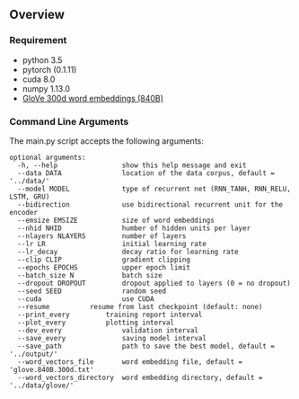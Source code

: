 ## Overview

### Requirement

* python 3.5
* pytorch (0.1.11)
* cuda 8.0
* numpy 1.13.0
* [GloVe 300d word embeddings (840B)](https://nlp.stanford.edu/projects/glove/)

### Command Line Arguments

The main.py script accepts the following arguments:

```
optional arguments:
  -h, --help            	show this help message and exit
  --data DATA           	location of the data corpus, default = '../data/'
  --model MODEL         	type of recurrent net (RNN_TANH, RNN_RELU, LSTM, GRU)
  --bidirection         	use bidirectional recurrent unit for the encoder
  --emsize EMSIZE       	size of word embeddings
  --nhid NHID           	humber of hidden units per layer
  --nlayers NLAYERS     	number of layers
  --lr LR               	initial learning rate
  --lr_decay            	decay ratio for learning rate
  --clip CLIP           	gradient clipping
  --epochs EPOCHS       	upper epoch limit
  --batch_size N        	batch size
  --dropout DROPOUT     	dropout applied to layers (0 = no dropout)
  --seed SEED           	random seed
  --cuda                	use CUDA
  --resume			resume from last checkpoint (default: none)
  --print_every			training report interval
  --plot_every 			plotting interval
  --dev_every           	validation interval
  --save_every          	saving model interval
  --save_path           	path to save the best model, default = '../output/'
  --word_vectors_file   	word embedding file, default = 'glove.840B.300d.txt'
  --word_vectors_directory	word embedding directory, default = '../data/glove/'
  ```
